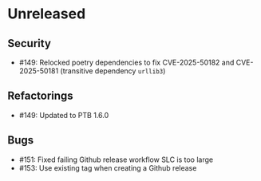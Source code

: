 # Unreleased

## Security

 - #149: Relocked poetry dependencies to fix CVE-2025-50182 and CVE-2025-50181 (transitive dependency `urllib3`)

## Refactorings

 - #149: Updated to PTB 1.6.0

## Bugs

 - #151: Fixed failing Github release workflow SLC is too large
 - #153: Use existing tag when creating a Github release
